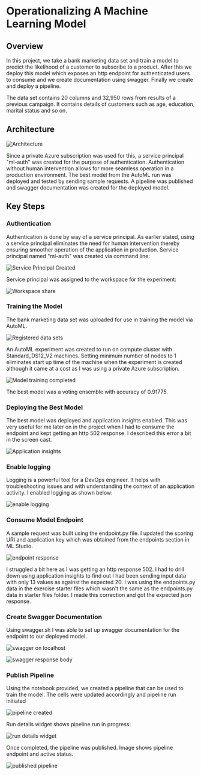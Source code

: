 # Operationalizing A Machine Learning Model

## Overview
In this project, we take a bank marketing data set and train a model to predict the likelihood of a customer to subscribe to a product. After this we deploy this model which exposes an http endpoint for authenticated users to consume and we create documentation using swagger. Finally we create and deploy a pipeline.

The data set contains 20 columns and 32,950 rows from results of a previous campaign. It contains details of customers such as age, education, marital status and so on.

## Architecture

![Architecture](https://github.com/obinnaonyema/nd00333_AZMLND_C2_Operationalize_Model_in_Azure/blob/master/starter_files/Images/architecture.png)

Since a private Azure subscription was used for this, a service principal "ml-auth" was created for the purpose of authentication. Authentication without human intervention allows for more seamless operation in a production environment. The best model from the AutoML run was deployed and tested by sending sample requests. A pipeline was published and swagger documentation was created for the deployed model.

## Key Steps
### Authentication
Authentication is done by way of a service principal. As earlier stated, using a service principal eliminates the need for human intervention thereby ensuring smoother operation of the application in production. Service principal named "ml-auth" was created via command line:

![Service Principal Created](https://github.com/obinnaonyema/nd00333_AZMLND_C2_Operationalize_Model_in_Azure/blob/master/starter_files/Images/service_principal_created.PNG)

Service principal was assigned to the workspace for the experiment:

![Workspace share](https://github.com/obinnaonyema/nd00333_AZMLND_C2_Operationalize_Model_in_Azure/blob/master/starter_files/Images/az_ml_workspace_share.PNG)

### Training the Model
The bank marketing data set was uploaded for use in training the model via AutoML.

![Registered data sets](https://github.com/obinnaonyema/nd00333_AZMLND_C2_Operationalize_Model_in_Azure/blob/master/starter_files/Images/registered_datasets.PNG)

An AutoML experiment was created to run on compute cluster with Standard_DS12_V2 machines. Setting minimum number of nodes to 1 eliminates start up time of the machine when the experiment is created although it came at a cost as I was using a private Azure subscription.

![Model training completed](https://github.com/obinnaonyema/nd00333_AZMLND_C2_Operationalize_Model_in_Azure/blob/master/starter_files/Images/model_training_completed.PNG)

The best model was a voting ensemble with accuracy of 0.91775.

### Deploying the Best Model

The best model was deployed and application insights enabled. This was very useful for me later on in the project when I had to consume the endpoint and kept getting an http 502 response. I described this error a bit in the screen cast.

![Application insights](https://github.com/obinnaonyema/nd00333_AZMLND_C2_Operationalize_Model_in_Azure/blob/master/starter_files/Images/app_insights_enabled.PNG)

### Enable logging

Logging is a powerful tool for a DevOps engineer. It helps with troubleshooting issues and with understanding the context of an application activity. I enabled logging as shown below:

![enable logging](https://github.com/obinnaonyema/nd00333_AZMLND_C2_Operationalize_Model_in_Azure/blob/master/starter_files/Images/logs_screen.PNG)

### Consume Model Endpoint

A sample request was built using the endpoint.py file. I updated the scoring URI and application key which was obtained from the endpoints section in ML Studio.

![endpoint response](https://github.com/obinnaonyema/nd00333_AZMLND_C2_Operationalize_Model_in_Azure/blob/master/starter_files/Images/endpoint_json_output.PNG)

I struggled a bit here as I was getting an http response 502. I had to drill down using application insights to find out I had been sending input data with only 13 values as against the expected 20. I was using the endpoints.py data in the exercise starter files which wasn't the same as the endpoints.py data in starter files folder. I made this correction and got the expected json response.

### Create Swagger Documentation

Using swagger.sh I was able to set up swagger documentation for the endpoint to our deployed model. 

![swagger on localhost](https://github.com/obinnaonyema/nd00333_AZMLND_C2_Operationalize_Model_in_Azure/blob/master/starter_files/Images/swagger_localhost.PNG)

![swagger response body](https://github.com/obinnaonyema/nd00333_AZMLND_C2_Operationalize_Model_in_Azure/blob/master/starter_files/Images/swagger_response.PNG)

### Publish Pipeline

Using the notebook provided, we created a pipeline that can be used to train the model. The cells were updated accordingly and pipeline run initiated

![pipeline created](https://github.com/obinnaonyema/nd00333_AZMLND_C2_Operationalize_Model_in_Azure/blob/master/starter_files/Images/pipeline_created.PNG)

Run details widget shows pipeline run in progress:

![run details widget](https://github.com/obinnaonyema/nd00333_AZMLND_C2_Operationalize_Model_in_Azure/blob/master/starter_files/Images/run_details.PNG)

Once completed, the pipeline was published. Image shows pipeline endpoint and active status.

![published pipeline](https://github.com/obinnaonyema/nd00333_AZMLND_C2_Operationalize_Model_in_Azure/blob/master/starter_files/Images/published_pipeline_overview.PNG)

## 



